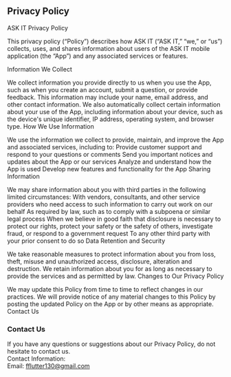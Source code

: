 Privacy Policy  
----------------

ASK IT Privacy Policy

This privacy policy (“Policy”) describes how ASK IT (“ASK IT,” “we,” or “us”) collects, uses, and shares information about users of the ASK IT mobile application (the “App”) and any associated services or features.

Information We Collect

We collect information you provide directly to us when you use the App, such as when you create an account, submit a question, or provide feedback. This information may include your name, email address, and other contact information.
We also automatically collect certain information about your use of the App, including information about your device, such as the device's unique identifier, IP address, operating system, and browser type.
How We Use Information

We use the information we collect to provide, maintain, and improve the App and associated services, including to:
Provide customer support and respond to your questions or comments
Send you important notices and updates about the App or our services
Analyze and understand how the App is used
Develop new features and functionality for the App
Sharing Information

We may share information about you with third parties in the following limited circumstances:
With vendors, consultants, and other service providers who need access to such information to carry out work on our behalf
As required by law, such as to comply with a subpoena or similar legal process
When we believe in good faith that disclosure is necessary to protect our rights, protect your safety or the safety of others, investigate fraud, or respond to a government request
To any other third party with your prior consent to do so
Data Retention and Security

We take reasonable measures to protect information about you from loss, theft, misuse and unauthorized access, disclosure, alteration and destruction.
We retain information about you for as long as necessary to provide the services and as permitted by law.
Changes to Our Privacy Policy

We may update this Policy from time to time to reflect changes in our practices. We will provide notice of any material changes to this Policy by posting the updated Policy on the App or by other means as appropriate.
Contact Us


### Contact Us  
If you have any questions or suggestions about our Privacy Policy, do not hesitate to contact us.  
Contact Information:  
Email: fflutter130@gmail.com
